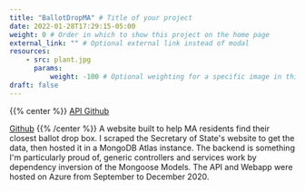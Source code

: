 ```yaml
---
title: "BallotDropMA" # Title of your project
date: 2022-01-28T17:29:15-05:00
weight: 0 # Order in which to show this project on the home page
external_link: "" # Optional external link instead of modal
resources:
    - src: plant.jpg
      params:
          weight: -100 # Optional weighting for a specific image in this project folder
draft: false
---
```

{{% center %}} 
[API Github](https://github.com/ryanmahan/ballotdropma-api)

[Github](https://github.com/ryanmahan/ballotdropma)
{{% /center %}}
A website built to help MA residents find their closest ballot drop box. I scraped the Secretary of State's website to get the data, then hosted it in a MongoDB Atlas instance. The backend is something I'm particularly proud of, generic controllers and services work by dependency inversion of the Mongoose Models. The API and Webapp were hosted on Azure from September to December 2020.